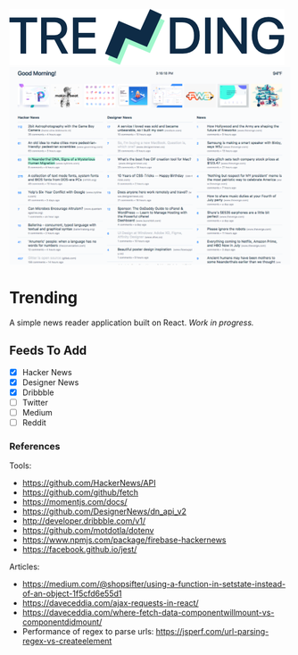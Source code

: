 ![trending logo](trending-logo-full.png)
![trending screenshot](trending-screenshot.png)

# Trending

A simple news reader application built on React. *Work in progress.*

## Feeds To Add
- [x] Hacker News
- [x] Designer News
- [x] Dribbble
- [ ] Twitter
- [ ] Medium
- [ ] Reddit

### References

Tools:
- https://github.com/HackerNews/API
- https://github.com/github/fetch
- https://momentjs.com/docs/
- https://github.com/DesignerNews/dn_api_v2
- http://developer.dribbble.com/v1/
- https://github.com/motdotla/dotenv
- https://www.npmjs.com/package/firebase-hackernews
- https://facebook.github.io/jest/

Articles:
- https://medium.com/@shopsifter/using-a-function-in-setstate-instead-of-an-object-1f5cfd6e55d1
- https://daveceddia.com/ajax-requests-in-react/
-  https://daveceddia.com/where-fetch-data-componentwillmount-vs-componentdidmount/
- Performance of regex to parse urls: https://jsperf.com/url-parsing-regex-vs-createelement
